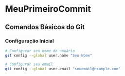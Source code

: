 # MeuPrimeiroCommit

## Comandos Básicos do Git

### Configuração Inicial
```bash
# Configurar seu nome de usuário
git config --global user.name "Seu Nome"

# Configurar seu email
git config --global user.email "seuemail@example.com"
